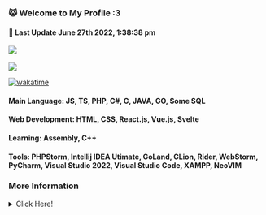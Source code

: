 <h3><b>🐱 Welcome to My Profile :3</b></h3>
    <h4>📝 <b>Last Update June 27th 2022, 1:38:38 pm</b></h4>
<a href="https://Kuu.dripsquad.ga">
    <img src="https://count.getloli.com/get/@MelidaZ?theme=moebooru"/>
</a>
<br>
<br>
<a href="https://Kuu.dripsquad.ga">
    <img src="https://lanyard.cnrad.dev/api/568093374662311956"></a>
</a>

[![wakatime](https://wakatime.com/badge/user/f0797c6d-4099-4a7f-947c-a8144dcd6348.svg)](https://wakatime.com/@f0797c6d-4099-4a7f-947c-a8144dcd6348)

#### Main Language: JS, TS, PHP, C#, C, JAVA, GO, Some SQL
#### Web Development: HTML, CSS, React.js, Vue.js, Svelte
#### Learning: Assembly, C++
#### Tools: PHPStorm, Intellij IDEA Utimate, GoLand, CLion, Rider, WebStorm, PyCharm, Visual Studio 2022, Visual Studio Code, XAMPP, NeoVIM
<h3>More Information</h3>
<details>
    <summary>Click Here!</summary>
    <br>
    <br>
    <div align="center">
        <img src="https://github-readme-stats.vercel.app/api?username=Kuuuuuuuu&show_icons=true&include_all_commits=true&line_height=28.5&count_private=true&title_color=82CAFF&icon_color=82CAFF&bg_color=191970&theme=nord"/>
        <img src="https://github-readme-stats.vercel.app/api/top-langs?username=Kuuuuuuuu&langs_count=15&layout=compact&count_private=true&title_color=82CAFF&icon_color=82CAFF&bg_color=191970&theme=nord"/>
        <br>
        <img src="https://github-profile-trophy.vercel.app/?username=Kuuuuuuuu&row=2&column=4&theme=algolia"/>
        <br>
        <img src="https://github-readme-streak-stats.herokuapp.com/?user=Kuuuuuuuu&theme=dark&background=191970"/>
        <br>
        <br>
        <img src="https://activity-graph.herokuapp.com/graph?username=Kuuuuuuuu&bg_color=191970&theme=github"/>
        <br>
        <br>
        <img src="https://github-readme-stats.vercel.app/api/wakatime?username=Kuu&title_color=82CAFF&icon_color=82CAFF&bg_color=191970&theme=nord"
    </div>
</details>